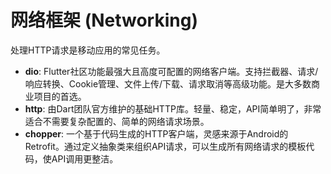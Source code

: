 # 网络框架 (Networking)

处理HTTP请求是移动应用的常见任务。

-   **dio**: Flutter社区功能最强大且高度可配置的网络客户端。支持拦截器、请求/响应转换、Cookie管理、文件上传/下载、请求取消等高级功能。是大多数商业项目的首选。
-   **http**: 由Dart团队官方维护的基础HTTP库。轻量、稳定，API简单明了，非常适合不需要复杂配置的、简单的网络请求场景。
-   **chopper**: 一个基于代码生成的HTTP客户端，灵感来源于Android的Retrofit。通过定义抽象类来组织API请求，可以生成所有网络请求的模板代码，使API调用更整洁。
